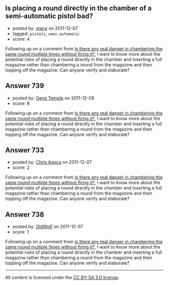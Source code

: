 ## Is placing a round directly in the chamber of a semi-automatic pistol bad?

- posted by: [mace](https://stackexchange.com/users/-1/163-mace) on 2011-12-07
- tagged: `pistols`, `semi-automatic`
- score: 4

Following up on a comment from [Is there any real danger in chambering the same round multiple times without firing it?](http://firearms.stackexchange.com/questions/117/is-there-any-real-danger-in-chambering-the-same-round-multiple-times-without-fir), I want to know more about the potential risks of placing a round directly in the chamber and inserting a full magazine rather than chambering a round from the magazine and then topping off the magazine. Can anyone verify and elaborate?


## Answer 739

- posted by: [Gene Temple](https://stackexchange.com/users/-1/254-gene-temple) on 2011-12-08
- score: 8

Following up on a comment from [Is there any real danger in chambering the same round multiple times without firing it?](http://firearms.stackexchange.com/questions/117/is-there-any-real-danger-in-chambering-the-same-round-multiple-times-without-fir), I want to know more about the potential risks of placing a round directly in the chamber and inserting a full magazine rather than chambering a round from the magazine and then topping off the magazine. Can anyone verify and elaborate?


## Answer 733

- posted by: [Chris Agocs](https://stackexchange.com/users/-1/12-chris-agocs) on 2011-12-07
- score: 2

Following up on a comment from [Is there any real danger in chambering the same round multiple times without firing it?](http://firearms.stackexchange.com/questions/117/is-there-any-real-danger-in-chambering-the-same-round-multiple-times-without-fir), I want to know more about the potential risks of placing a round directly in the chamber and inserting a full magazine rather than chambering a round from the magazine and then topping off the magazine. Can anyone verify and elaborate?


## Answer 738

- posted by: [OldWolf](https://stackexchange.com/users/-1/111-oldwolf) on 2011-12-07
- score: 1

Following up on a comment from [Is there any real danger in chambering the same round multiple times without firing it?](http://firearms.stackexchange.com/questions/117/is-there-any-real-danger-in-chambering-the-same-round-multiple-times-without-fir), I want to know more about the potential risks of placing a round directly in the chamber and inserting a full magazine rather than chambering a round from the magazine and then topping off the magazine. Can anyone verify and elaborate?



---

All content is licensed under the [CC BY-SA 3.0 license](https://creativecommons.org/licenses/by-sa/3.0/).
